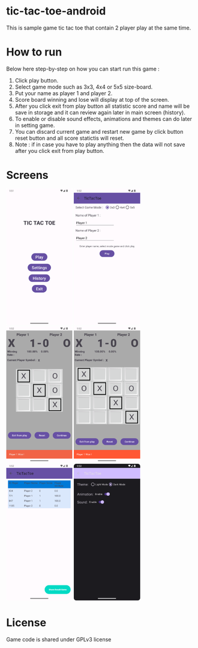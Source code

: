 # tic-tac-toe-android
This is sample game tic tac toe that contain 2 player play at the same time.

# How to run
Below here step-by-step on how you can start run this game :
   1) Click play button.
   2) Select game mode such as 3x3, 4x4 or 5x5 size-board.
   3) Put your name as player 1 and player 2.
   4) Score board winning and lose will display at top of the screen.
   5) After you click exit from play button all statistic score and name will be save in storage and it can review again later in main screen (history).
   6) To enable or disable sound effects, animations and themes can do later in setting game.
   7) You can discard current game and restart new game by click button reset button and all score statictis will reset.
   8) Note : if in case you have to play anything then the data will not save after you click exit from play button.

# Screens
<img src="https://github.com/hafiz013/tic-tac-toe-android/blob/main/1.png" width="35%"></img>
<img src="https://github.com/hafiz013/tic-tac-toe-android/blob/main/2.png" width="35%"></img>
<img src="https://github.com/hafiz013/tic-tac-toe-android/blob/main/3.png" width="35%"></img>
<img src="https://github.com/hafiz013/tic-tac-toe-android/blob/main/4.png" width="35%"></img>
<img src="https://github.com/hafiz013/tic-tac-toe-android/blob/main/5.png" width="35%"></img>
<img src="https://github.com/hafiz013/tic-tac-toe-android/blob/main/6.png" width="35%"></img>
# License
Game code is shared under GPLv3 license
